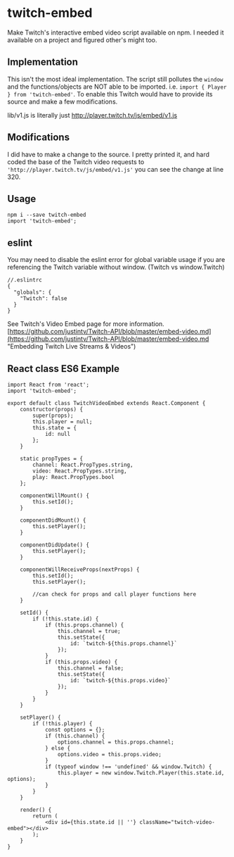 # twitch-embed
Make Twitch's interactive embed video script available on npm.  I needed it available on a project and figured other's might too.

## Implementation ##
This isn't the most ideal implementation.  The script still pollutes the `window` and the functions/objects are NOT able to be imported. i.e. `import { Player } from 'twitch-embed'`.  To enable this Twitch would have to provide its source and make a few modifications.

lib/v1.js is literally just http://player.twitch.tv/js/embed/v1.js

## Modifications ##
I did have to make a change to the source.  I pretty printed it, and hard coded the base of the Twitch video requests to `'http://player.twitch.tv/js/embed/v1.js'` you can see the change at line 320.

## Usage ##

    npm i --save twitch-embed
    import 'twitch-embed';

## eslint ##
You may need to disable the eslint error for global variable usage if you are referencing the Twitch variable without window. (Twitch vs window.Twitch)

	//.eslintrc
	{
      "globals": {
        "Twitch": false
      }
	}


See Twitch's Video Embed page for more information.
[https://github.com/justintv/Twitch-API/blob/master/embed-video.md](https://github.com/justintv/Twitch-API/blob/master/embed-video.md "Embedding Twitch Live Streams & Videos")

## React class ES6 Example ##

	import React from 'react';
	import 'twitch-embed';

	export default class TwitchVideoEmbed extends React.Component {
		constructor(props) {
			super(props);
			this.player = null;
			this.state = {
				id: null
			};
		}

		static propTypes = {
			channel: React.PropTypes.string,
			video: React.PropTypes.string,
			play: React.PropTypes.bool
		};

		componentWillMount() {
			this.setId();
		}

		componentDidMount() {
			this.setPlayer();
		}

		componentDidUpdate() {
			this.setPlayer();
		}

		componentWillReceiveProps(nextProps) {
			this.setId();
			this.setPlayer();

			//can check for props and call player functions here
		}

		setId() {
			if (!this.state.id) {
				if (this.props.channel) {
					this.channel = true;
					this.setState({
						id: `twitch-${this.props.channel}`
					});
				}
				if (this.props.video) {
					this.channel = false;
					this.setState({
						id: `twitch-${this.props.video}`
					});
				}
			}
		}

		setPlayer() {
			if (!this.player) {
				const options = {};
				if (this.channel) {
					options.channel = this.props.channel;
				} else {
					options.video = this.props.video;
				}
				if (typeof window !== 'undefined' && window.Twitch) {
					this.player = new window.Twitch.Player(this.state.id, options);
				}
			}
		}

		render() {
			return (
				<div id={this.state.id || ''} className="twitch-video-embed"></div>
			);
		}
	}

